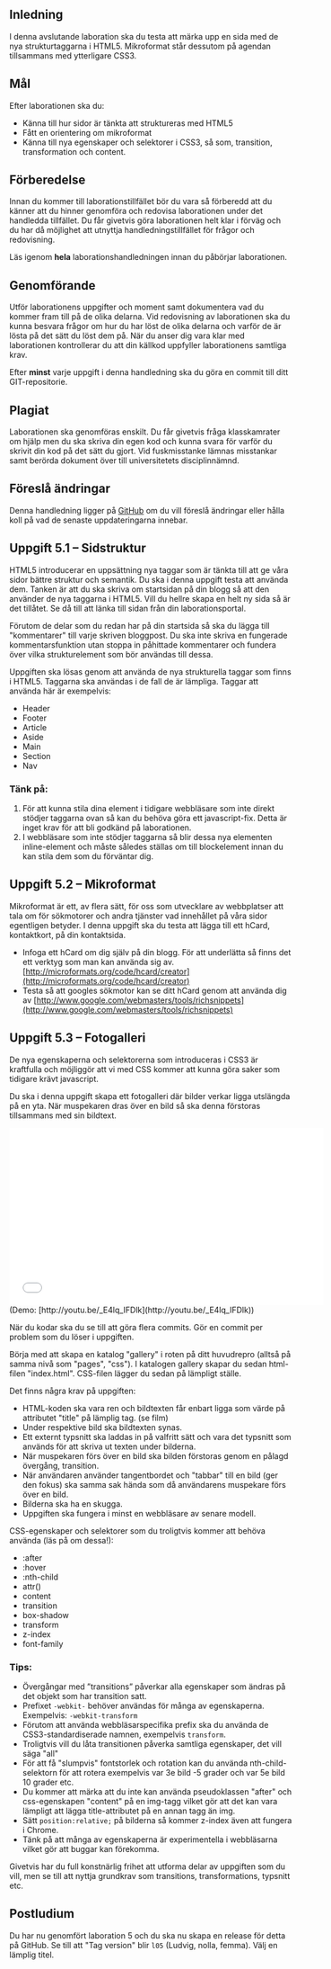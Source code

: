 ## Inledning
I denna avslutande laboration ska du testa att märka upp en sida med de nya strukturtaggarna i HTML5. Mikroformat står dessutom på agendan tillsammans med ytterligare CSS3.

## Mål
Efter laborationen ska du:

- Känna till hur sidor är tänkta att struktureras med HTML5
- Fått en orientering om mikroformat
- Känna till nya egenskaper och selektorer i CSS3, så som, transition, transformation och content.

## Förberedelse
Innan du kommer till laborationstillfället bör du vara så förberedd att du känner att du hinner genomföra och redovisa laborationen under det handledda tillfället. Du får givetvis göra laborationen helt klar i förväg och du har då möjlighet att utnyttja handledningstillfället för frågor och redovisning. 

Läs igenom **hela** laborationshandledningen innan du påbörjar laborationen.

## Genomförande
Utför laborationens uppgifter och moment samt dokumentera vad du kommer fram till på de olika delarna. Vid redovisning av laborationen ska du kunna besvara frågor om hur du har löst de olika delarna och varför de är lösta på det sätt du löst dem på.
När du anser dig vara klar med laborationen kontrollerar du att din källkod uppfyller laborationens samtliga krav.

Efter **minst** varje uppgift i denna handledning ska du göra en commit till ditt GIT-repositorie.

## Plagiat
Laborationen ska genomföras enskilt. Du får givetvis fråga klasskamrater om hjälp men du ska skriva din egen kod och kunna svara för varför du skrivit din kod på det sätt du gjort. Vid fuskmisstanke lämnas misstankar samt berörda dokument över till universitetets disciplinnämnd.

## Föreslå ändringar
Denna handledning ligger på [GitHub](https://github.com/1ik415/Kursmaterial/blob/master/Laborationer/Laboration%205.md) om du vill föreslå ändringar eller hålla koll på vad de senaste uppdateringarna innebar.

## Uppgift 5.1 – Sidstruktur
HTML5 introducerar en uppsättning nya taggar som är tänkta till att ge våra sidor bättre struktur och semantik. Du ska i denna uppgift testa att använda dem. Tanken är att du ska skriva om startsidan på din blogg så att den använder de nya taggarna i HTML5. Vill du hellre skapa en helt ny sida så är det tillåtet. Se då till att länka till sidan från din laborationsportal.

Förutom de delar som du redan har på din startsida så ska du lägga till "kommentarer" till varje skriven bloggpost. Du ska inte skriva en fungerade kommentarsfunktion utan stoppa in påhittade kommentarer och fundera över vilka strukturelement som bör användas till dessa.

Uppgiften ska lösas genom att använda de nya strukturella taggar som finns i HTML5. Taggarna ska användas i de fall de är lämpliga. Taggar att använda här är exempelvis:

- Header
- Footer
- Article
- Aside
- Main
- Section
- Nav

### Tänk på:
1. För att kunna stila dina element i tidigare webbläsare som inte direkt stödjer taggarna ovan så kan du behöva göra ett javascript-fix. Detta är inget krav för att bli godkänd på laborationen.
1. I webbläsare som inte stödjer taggarna så blir dessa nya elementen inline-element och måste således ställas om till blockelement innan du kan stila dem som du förväntar dig.

## Uppgift 5.2 – Mikroformat
Mikroformat är ett, av flera sätt, för oss som utvecklare av webbplatser att tala om för sökmotorer och andra tjänster vad innehållet på våra sidor egentligen betyder. I denna uppgift ska du testa att lägga till ett hCard, kontaktkort, på din kontaktsida. 

- Infoga ett hCard om dig själv på din blogg. För att underlätta så finns det ett verktyg som man kan använda sig av. [http://microformats.org/code/hcard/creator](http://microformats.org/code/hcard/creator)
- Testa så att googles sökmotor kan se ditt hCard genom att använda dig av [http://www.google.com/webmasters/tools/richsnippets](http://www.google.com/webmasters/tools/richsnippets)


## Uppgift 5.3 – Fotogalleri
De nya egenskaperna och selektorerna som introduceras i CSS3 är kraftfulla och möjliggör att vi med CSS kommer att kunna göra saker som tidigare krävt javascript. 

Du ska i denna uppgift skapa ett fotogalleri där bilder verkar ligga utslängda på en yta. När muspekaren dras över en bild så ska denna förstoras tillsammans med sin bildtext. 

<iframe width="560" height="315" src="//www.youtube.com/embed/_E4lq_IFDlk" frameborder="0" allowfullscreen></iframe>
(Demo: [http://youtu.be/_E4lq_IFDlk](http://youtu.be/_E4lq_IFDlk))

När du kodar ska du se till att göra flera commits. Gör en commit per problem som du löser i uppgiften.

Börja med att skapa en katalog "gallery" i roten på ditt huvudrepro (alltså på samma nivå som "pages", "css").
I katalogen gallery skapar du sedan html-filen "index.html". CSS-filen lägger du sedan på lämpligt ställe.

Det finns några krav på uppgiften:

- HTML-koden ska vara ren och bildtexten får enbart ligga som värde på attributet "title" på lämplig tag. (se film)
- Under respektive bild ska bildtexten synas. 
- Ett externt typsnitt ska laddas in på valfritt sätt och vara det typsnitt som används för att skriva ut texten under bilderna.
- När muspekaren förs över en bild ska bilden förstoras genom en pålagd övergång, transition.
- När användaren använder tangentbordet och "tabbar" till en bild (ger den fokus) ska samma sak hända som då användarens muspekare förs över en bild.
- Bilderna ska ha en skugga.
- Uppgiften ska fungera i minst en webbläsare av senare modell.

CSS-egenskaper och selektorer som du troligtvis kommer att behöva använda (läs på om dessa!):

- :after
- :hover
- :nth-child
- attr()
- content
- transition
- box-shadow
- transform
- z-index
- font-family

### Tips:

- Övergångar med ”transitions” påverkar alla egenskaper som ändras på det objekt som har transition satt.
- Prefixet `-webkit-` behöver användas för många av egenskaperna.  Exempelvis: `-webkit-transform`
- Förutom att använda webbläsarspecifika prefix ska du använda de CSS3-standardiserade namnen, exempelvis `transform`.
- Troligtvis vill du låta transitionen påverka samtliga egenskaper, det vill säga "all"
- För att få "slumpvis" fontstorlek och rotation kan du använda nth-child-selektorn för att rotera exempelvis var 3e bild -5 grader och var 5e bild 10 grader etc.
- Du kommer att märka att du inte kan använda pseudoklassen "after" och css-egenskapen "content" på en img-tagg vilket gör att det kan vara lämpligt att lägga title-attributet på en annan tagg än img.
- Sätt `position:relative;` på bilderna så kommer z-index även att fungera i Chrome.
- Tänk på att många av egenskaperna är experimentella i webbläsarna vilket gör att buggar kan förekomma. 


Givetvis har du full konstnärlig frihet att utforma delar av uppgiften som du vill, men se till att nyttja grundkrav som transitions, transformations, typsnitt etc.

## Postludium
Du har nu genomfört laboration 5 och du ska nu skapa en release för detta på GitHub.
Se till att "Tag version" blir `l05` (Ludvig, nolla, femma).
Välj en lämplig titel.
